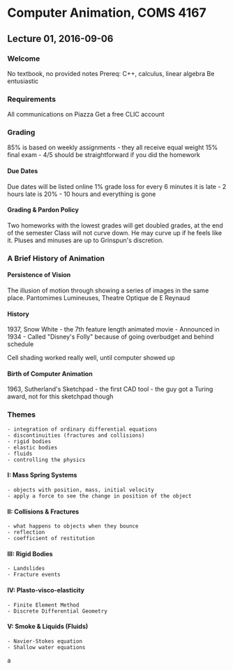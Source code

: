 # Computer Animation, COMS 4167
## Lecture 01, 2016-09-06

### Welcome
No textbook, no provided notes
Prereq: C++, calculus, linear algebra
Be entusiastic

### Requirements
All communications on Piazza
Get a free CLIC account

### Grading
85% is based on weekly assignments
	- they all receive equal weight
15% final exam
	- 4/5 should be straightforward if you did the homework

#### Due Dates
Due dates will be listed online
1% grade loss for every 6 minutes it is late
	- 2 hours late is 20%
	- 10 hours and everything is gone

#### Grading & Pardon Policy
Two homeworks with the lowest grades will get doubled grades, at the end of the semester
Class will not curve down. He may curve up if he feels like it.
Pluses and minuses are up to Grinspun's discretion.

### A Brief History of Animation

#### Persistence of Vision
The illusion of motion through showing a series of images in the same place.
Pantomimes Lumineuses, Theatre Optique de E Reynaud

#### History
1937, Snow White - the 7th feature length animated movie
	- Announced in 1934
	- Called "Disney's Folly" because of going overbudget and behind schedule

Cell shading worked really well, until computer showed up

#### Birth of Computer Animation
1963, Sutherland's Sketchpad
	- the first CAD tool
	- the guy got a Turing award, not for this sketchpad though

### Themes
	- integration of ordinary differential equations
	- discontinuities (fractures and collisions)
	- rigid bodies
	- elastic bodies
	- fluids
	- controlling the physics
#### I: Mass Spring Systems
	- objects with position, mass, initial velocity
	- apply a force to see the change in position of the object
#### II: Collisions & Fractures
	- what happens to objects when they bounce
	- reflection
	- coefficient of restitution
#### III: Rigid Bodies
	- Landslides
	- Fracture events
#### IV: Plasto-visco-elasticity
	- Finite Element Method
	- Discrete Differential Geometry
#### V: Smoke & Liquids (Fluids)
	- Navier-Stokes equation
	- Shallow water equations
a

